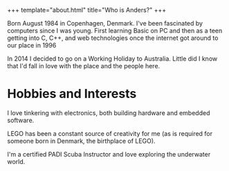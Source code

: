+++
template="about.html"
title="Who is Anders?"
+++

Born August 1984 in Copenhagen, Denmark. I've been fascinated by computers since I was young. First learning Basic on PC and then as a teen getting into C, C++, and web technologies once the internet got around to our place in 1996

In 2014 I decided to go on a Working Holiday to Australia. Little did I know that I'd fall in love with the place and the people here.

# Hobbies and Interests

I love tinkering with electronics, both building hardware and embedded software.

LEGO has been a constant source of creativity for me (as is required for someone born in Denmark, the birthplace of LEGO).

I'm a certified PADI Scuba Instructor and love exploring the underwater world.
